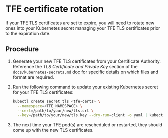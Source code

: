 # TFE certificate rotation

If your TFE TLS certificates are set to expire, you will need to rotate new ones into your Kubernetes secret managing your TFE TLS certificates prior to the expiration date.

## Procedure

1. Generate your new TFE TLS certificates from your Certificate Authority. Reference the *TLS Certificate and Private Key* section of the `docs/kubernetes-secrets.md` doc for specific details on which files and format are required.

1. Run the following command to update your existing Kubernetes secret for your TFE TLS certificates:

    ```sh
    kubectl create secret tls <tfe-certs> \
      --namespace=<TFE_NAMESPACE> \
      --cert=/path/to/your/new/tls.crt \
      --key=/path/to/your/new/tls.key --dry-run=client -o yaml | kubectl apply -f -
    ```

1. The next time your TFE pod(s) are rescheduled or restarted, they should come up with the new TLS certificates.
